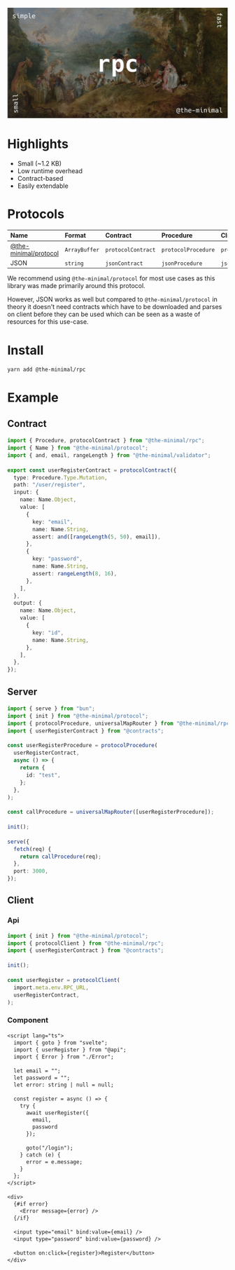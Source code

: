 ![RPC image](https://github.com/the-minimal/rpc/blob/main/docs/the-minimal-rpc.jpg?raw=true)

# Highlights

- Small (~1.2 KB)
- Low runtime overhead
- Contract-based
- Easily extendable

# Protocols

| Name                                                             | Format        | Contract           | Procedure           | Client           |
|:-----------------------------------------------------------------|:--------------|:-------------------|:--------------------|:-----------------|
| [@the-minimal/protocol](https://github.com/the-minimal/protocol) | `ArrayBuffer` | `protocolContract` | `protocolProcedure` | `protocolClient` |
| JSON                                                             | `string`      | `jsonContract`     | `jsonProcedure`     | `jsonClient`     |

We recommend using `@the-minimal/protocol` for most use cases as this library was made primarily around this protocol.

However, JSON works as well but compared to `@the-minimal/protocol` in theory it doesn't need contracts which have to be
downloaded and parses on client before they can be used which can be seen as a waste of resources for this use-case.

# Install

```bash
yarn add @the-minimal/rpc
```

# Example

## Contract

```ts
import { Procedure, protocolContract } from "@the-minimal/rpc";
import { Name } from "@the-minimal/protocol";
import { and, email, rangeLength } from "@the-minimal/validator";

export const userRegisterContract = protocolContract({
  type: Procedure.Type.Mutation,
  path: "/user/register",
  input: {
    name: Name.Object,
    value: [
      {
        key: "email",
        name: Name.String,
        assert: and([rangeLength(5, 50), email]),
      },
      {
        key: "password",
        name: Name.String,
        assert: rangeLength(8, 16),
      },
    ],
  },
  output: {
    name: Name.Object,
    value: [
      {
        key: "id",
        name: Name.String,
      },
    ],
  },
});
```

## Server

```ts
import { serve } from "bun";
import { init } from "@the-minimal/protocol";
import { protocolProcedure, universalMapRouter } from "@the-minimal/rpc";
import { userRegisterContract } from "@contracts";

const userRegisterProcedure = protocolProcedure(
  userRegisterContract,
  async () => {
    return {
      id: "test",
    };
  },
);

const callProcedure = universalMapRouter([userRegisterProcedure]);

init();

serve({
  fetch(req) {
    return callProcedure(req);
  },
  port: 3000,
});
```

## Client

### Api

```ts
import { init } from "@the-minimal/protocol";
import { protocolClient } from "@the-minimal/rpc";
import { userRegisterContract } from "@contracts";

init();

const userRegister = protocolClient(
  import.meta.env.RPC_URL,
  userRegisterContract,
);
```

### Component

```svelte
<script lang="ts">
  import { goto } from "svelte";
  import { userRegister } from "@api"; 
  import { Error } from "./Error"; 

  let email = "";
  let password = "";
  let error: string | null = null;
  
  const register = async () => {
    try {
      await userRegister({ 
        email, 
        password 
      });
      
      goto("/login");
    } catch (e) {
      error = e.message;
    } 
  };
</script>

<div>
  {#if error}
    <Error message={error} />
  {/if}
  
  <input type="email" bind:value={email} />
  <input type="password" bind:value={password} />
  
  <button on:click={register}>Register</button>
</div>
```

